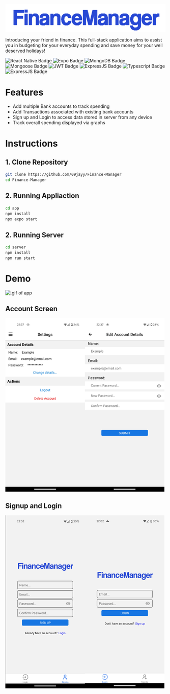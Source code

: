 <img src='./app/assets/logo.png'> 

Introducing your friend in finance. This full-stack application aims to assist you in budgeting for your everyday spending and save money for your well deserved holidays!

![React Native Badge](https://img.shields.io/badge/React_Native-blue?style=for-the-badge&logo=react)
![Expo Badge](https://img.shields.io/badge/expo-grey?style=for-the-badge&logo=Expo)
![MongoDB Badge](https://img.shields.io/badge/mongodb-026307?style=for-the-badge&logo=mongodb)
![Mongoose Badge](https://img.shields.io/badge/mongoose-880000?style=for-the-badge&logo=mongoose)
![JWT Badge](https://img.shields.io/badge/JWT-purple?style=for-the-badge&logo=JSON-web-tokens)
![ExpressJS Badge](https://img.shields.io/badge/Express.JS-black?style=for-the-badge&logo=express)
![Typescript Badge](https://img.shields.io/badge/typescript-navy?style=for-the-badge&logo=typescript)
![ExpressJS Badge](https://img.shields.io/badge/nodemon-003648?style=for-the-badge&logo=nodemon)

# Features

- Add multiple Bank accounts to track spending
- Add Transactions associated with existing bank accounts
- Sign up and Login to access data stored in server from any device
- Track overall spending displayed via graphs

# Instructions

## 1. Clone Repository
```bash
git clone https://github.com/09jayy/Finance-Manager
cd Finance-Manager
```

## 2. Running Appliaction

```bash
cd app
npm install
npx expo start
```

## 2. Running Server

```bash
cd server
npm install
npm run start
```

# Demo

<img src="./readme/demo1.gif" width=500 alt=".gif of app">

## Account Screen

<img src="./readme/accountscreen.jpg" width=500 alt="Account settings screen">

## Signup and Login

<img src="./readme/signuplogin.jpg" width=500 alt="Login screen and sign up screen">
